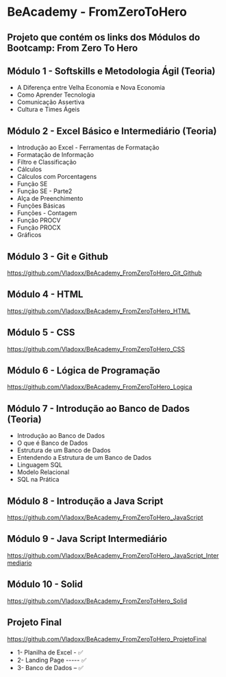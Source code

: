 # BeAcademy - FromZeroToHero

## Projeto que contém os links dos Módulos do Bootcamp: From Zero To Hero

## Módulo 1 - Softskills e Metodologia Ágil (Teoria)

* A Diferença entre Velha Economia e Nova Economia
* Como Aprender Tecnologia
* Comunicação Assertiva
* Cultura e Times Ágeis

## Módulo 2 - Excel Básico e Intermediário (Teoria)

* Introdução ao Excel - Ferramentas de Formatação
* Formatação de Informação
* Filtro e Classificação
* Cálculos
* Cálculos com Porcentagens
* Função SE
* Função SE - Parte2
* Alça de Preenchimento
* Funções Básicas
* Funções - Contagem
* Função PROCV
* Função PROCX
* Gráficos

## Módulo 3 - Git e Github

https://github.com/Vladoxx/BeAcademy_FromZeroToHero_Git_Github

## Módulo 4 - HTML

https://github.com/Vladoxx/BeAcademy_FromZeroToHero_HTML

## Módulo 5 - CSS

https://github.com/Vladoxx/BeAcademy_FromZeroToHero_CSS

## Módulo 6 - Lógica de Programação

https://github.com/Vladoxx/BeAcademy_FromZeroToHero_Logica

## Módulo 7 - Introdução ao Banco de Dados (Teoria)

* Introdução ao Banco de Dados
* O que é Banco de Dados
* Estrutura de um Banco de Dados
* Entendendo a Estrutura de um Banco de Dados
* Linguagem SQL
* Modelo Relacional
* SQL na Prática

## Módulo 8 - Introdução a Java Script

https://github.com/Vladoxx/BeAcademy_FromZeroToHero_JavaScript

## Módulo 9 - Java Script Intermediário

https://github.com/Vladoxx/BeAcademy_FromZeroToHero_JavaScript_Intermediario

## Módulo 10 - Solid

https://github.com/Vladoxx/BeAcademy_FromZeroToHero_Solid

## Projeto Final

https://github.com/Vladoxx/BeAcademy_FromZeroToHero_ProjetoFinal

* 1- Planilha de Excel - ✅
* 2- Landing Page ----- ✅
* 3- Banco de Dados – ✅
